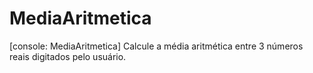 # MediaAritmetica
[console: MediaAritmetica] Calcule a média aritmética entre 3 números reais digitados pelo usuário.
